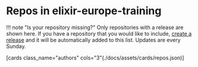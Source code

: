 
# Repos in elixir-europe-training

!!! note "Is your repository missing?"
    Only repositories with a release are shown here. If you have a repository that you would like to include, [create a release](https://docs.github.com/en/repositories/releasing-projects-on-github/managing-releases-in-a-repository) and it will be automatically added to this list. Updates are every Sunday. 

[cards class_name="authors" cols="3"(./docs/assets/cards/repos.json)]
